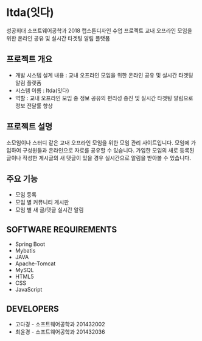 # Itda(잇다)
성공회대 소프트웨어공학과 2018 캡스톤디자인 수업 프로젝트 
교내 오프라인 모임을 위한 온라인 공유 및 실시간 타겟팅 알림 플랫폼

## 프로젝트 개요
- 개발 시스템 설계 내용 : 교내 오프라인 모임을 위한 온라인 공유 및 실시간 타겟팅 알림 플랫폼
- 시스템 이름 : Itda(잇다)
- 역할 : 교내 오프라인 모임 중 정보 공유의 편리성 증진 및 실시간 타겟팅 알림으로 정보 전달률 향상

## 프로젝트 설명
소모임이나 스터디 같은 교내 오프라인 모임을 위한 모임 관리 사이트입니다. 
모임에 가입하여 구성원들과 온라인으로 자료를 공유할 수 있습니다.
가입한 모임의 새로 등록된 글이나 작성한 게시글의 새 댓글이 있을 경우 실시간으로 알림을 받아볼 수 있습니다.

## 주요 기능
- 모임 등록
- 모임 별 커뮤니티 게시판
- 모임 별 새 글/댓글 실시간 알림

## SOFTWARE REQUIREMENTS
- Spring Boot
- Mybatis
- JAVA
- Apache-Tomcat
- MySQL
- HTML5
- CSS
- JavaScript

## DEVELOPERS
* 고다경 - 소프트웨어공학과 201432002
* 최윤경 - 소프트웨어공학과 201432036
